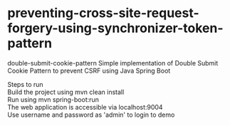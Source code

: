 # preventing-cross-site-request-forgery-using-synchronizer-token-pattern

double-submit-cookie-pattern
Simple implementation of Double Submit Cookie Pattern to prevent CSRF using Java Spring Boot

Steps to run<br/>
Build the project using mvn clean install<br/>
Run using mvn spring-boot:run<br/>
The web application is accessible via localhost:9004<br/>
Use username and password as 'admin' to login to demo
